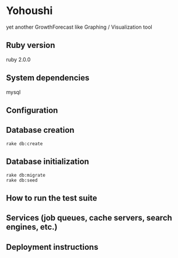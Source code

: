 # Yohoushi

yet another GrowthForecast like Graphing / Visualization tool

## Ruby version

ruby 2.0.0

## System dependencies

mysql

## Configuration

## Database creation

    rake db:create

## Database initialization

    rake db:migrate
    rake db:seed

## How to run the test suite

## Services (job queues, cache servers, search engines, etc.)

## Deployment instructions
